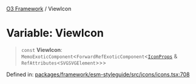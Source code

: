 [O3 Framework](../API.md) / ViewIcon

# Variable: ViewIcon

> `const` **ViewIcon**: `MemoExoticComponent`\<`ForwardRefExoticComponent`\<[`IconProps`](../type-aliases/IconProps.md) & `RefAttributes`\<`SVGSVGElement`\>\>\>

Defined in: [packages/framework/esm-styleguide/src/icons/icons.tsx:708](https://github.com/habeshabro/openmrs-esm-core/blob/main/packages/framework/esm-styleguide/src/icons/icons.tsx#L708)
